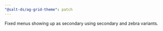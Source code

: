 ```yaml
---
"@salt-ds/ag-grid-theme": patch
---
```


Fixed menus showing up as secondary using secondary and zebra variants.
